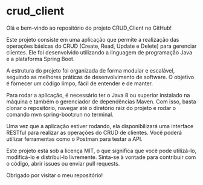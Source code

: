 # crud_client

Olá e bem-vindo ao repositório do projeto CRUD_Client no GitHub!

Este projeto consiste em uma aplicação que permite a realização das operações básicas do CRUD (Create, Read, Update e Delete) para gerenciar clientes. Ele foi desenvolvido utilizando a linguagem de programação Java e a plataforma Spring Boot.

A estrutura do projeto foi organizada de forma modular e escalável, seguindo as melhores práticas de desenvolvimento de software. O objetivo é fornecer um código limpo, fácil de entender e de manter.

Para rodar a aplicação, é necessário ter o Java 8 ou superior instalado na máquina e também o gerenciador de dependências Maven. Com isso, basta clonar o repositório, navegar até o diretório raiz do projeto e rodar o comando mvn spring-boot:run no terminal.

Uma vez que a aplicação estiver rodando, ela disponibilizará uma interface RESTful para realizar as operações do CRUD de clientes. Você poderá utilizar ferramentas como o Postman para testar a API.

Este projeto está sob a licença MIT, o que significa que você pode utilizá-lo, modificá-lo e distribuí-lo livremente. Sinta-se à vontade para contribuir com o código, abrir issues ou enviar pull requests.

Obrigado por visitar o meu repositório!

